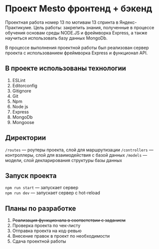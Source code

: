 # Проект Mesto фронтенд + бэкенд
Проектная работа номер 13 по мотивам 13 спринта в Яндекс-Практикуме. Цель работы: закрепить знания, 
полученные в процессе обучения основам среды NODE.JS и фреймворка Express, а также научиться использовать
базу данных MongoDb.

В процессе выполнения проектной работы был реализован сервер проекта с использованием фреймворка Express 
и функционал API.

## В проекте использованы технологии

1. ESLint
2. Editorconfig
3. Gitignore
4. Git
5. Npm
6. Node js
7. Express
8. MongoDb
9. Mongoose


## Директории
`/routes` — роутеры проекта, слой для маршрутизации
`/controllers` — контроллеры, слой для взаимодействия с базой данных
`/models` — модели, слой декларирования структуры базы данных

## Запуск проекта
`npm run start` — запускает сервер   
`npm run dev` — запускает сервер с hot-reload

## Планы по разработке

1. ~~Реализация функционала в соответствии с заданием~~
2. Проверка проекта по чек-листу
3. Отправка проекта на код-ревью
4. Внесение правок в проект по необходимости
5. Сдача проектной работы
